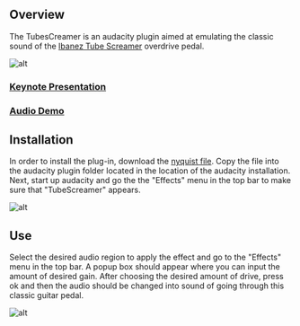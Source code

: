 ## Overview

The TubesCreamer is an audacity plugin aimed at emulating the classic
sound of the [Ibanez Tube Screamer](http://en.wikipedia.org/wiki/Ibanez_Tube_Screamer) overdrive pedal.

![alt](http://www.keymusic.com/gfx_productcode/81268/2/Ibanez-TS808-Vintage-Tube-Screamer-Reissue.jpg)

### [Keynote Presentation](https://github.com/downloads/kverrier/TubesCreamer/kverrier-p11.pdf)

### [Audio Demo](http://soundcloud.com/k_v/tubescreamer-demo)

## Installation
In order to install the plug-in, download the [nyquist file](https://github.com/downloads/kverrier/TubesCreamer/tubescreamer.ny). Copy
the file into the audacity plugin folder located in the location of the
audacity installation. Next, start up audacity and go the the "Effects"
menu in the top bar to make sure that "TubeScreamer" appears. 

![alt](http://i.imgur.com/0pT52.png)

## Use
Select the desired audio region to apply the effect and go to the
"Effects" menu in the top bar. A popup box should appear where you can
input the amount of desired gain. After choosing the desired amount
of drive, press ok and then the audio should be changed into sound of
going through this classic guitar pedal.

![alt](http://i.imgur.com/JU9L2.png)
